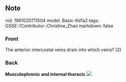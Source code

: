 ## Note
nid: 1661020711504
model: Basic-6d1a2
tags: GSSE::!Contributor::Christine_Zhao
markdown: false

### Front
<div>
  <div>
    <div>
      <div>
        The anterior intercostal veins drain into which veins? (2)
      </div>
    </div>
  </div>
</div>

### Back
<b>Musculophrenic and internal thoracic</b> <img src= 
"https://media.springernature.com/original/springer-static/image/chp%3A10.1007%2F978-3-319-46059-8_2/MediaObjects/340688_1_En_2_Fig12_HTML.gif">
